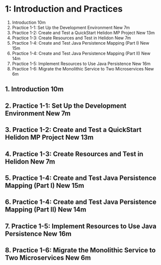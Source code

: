 # 1: Introduction and Practices

1. Introduction 10m
2. Practice 1-1: Set Up the Development Environment New 7m
3. Practice 1-2: Create and Test a QuickStart Helidon MP Project New 13m
4. Practice 1-3: Create Resources and Test in Helidon New 7m
5. Practice 1-4: Create and Test Java Persistence Mapping (Part I) New 15m
6. Practice 1-4: Create and Test Java Persistence Mapping (Part II) New 14m
7. Practice 1-5: Implement Resources to Use Java Persistence New 16m
8. Practice 1-6: Migrate the Monolithic Service to Two Microservices New 6m

## 1. Introduction 10m
## 2. Practice 1-1: Set Up the Development Environment New 7m
## 3. Practice 1-2: Create and Test a QuickStart Helidon MP Project New 13m
## 4. Practice 1-3: Create Resources and Test in Helidon New 7m
## 5. Practice 1-4: Create and Test Java Persistence Mapping (Part I) New 15m
## 6. Practice 1-4: Create and Test Java Persistence Mapping (Part II) New 14m
## 7. Practice 1-5: Implement Resources to Use Java Persistence New 16m
## 8. Practice 1-6: Migrate the Monolithic Service to Two Microservices New 6m
